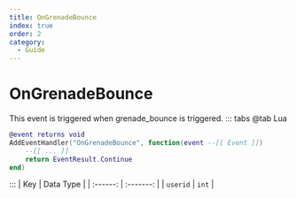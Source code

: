 ```yaml
---
title: OnGrenadeBounce
index: true
order: 2
category:
  - Guide
---
```


# OnGrenadeBounce
This event is triggered when grenade_bounce is triggered.
::: tabs
@tab Lua
```lua
@event returns void
AddEventHandler("OnGrenadeBounce", function(event --[[ Event ]])
    --[[ ... ]]
    return EventResult.Continue
end)
```

:::
|    Key   | Data Type |
| :------: | :-------: |
| `userid` |   `int`   |